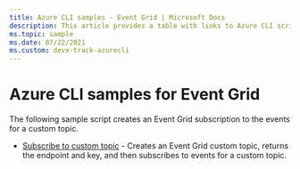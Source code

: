 ```yaml
---
title: Azure CLI samples - Event Grid | Microsoft Docs
description: This article provides a table with links to Azure CLI script samples for Event Grid.
ms.topic: sample
ms.date: 07/22/2021 
ms.custom: devx-track-azurecli
---
```


# Azure CLI samples for Event Grid

The following sample script creates an Event Grid subscription to the events for a custom topic.

- [Subscribe to custom topic](scripts/event-grid-cli-subscribe-custom-topic.md) -  Creates an Event Grid custom topic, returns the endpoint and key, and then subscribes to events for a custom topic.
